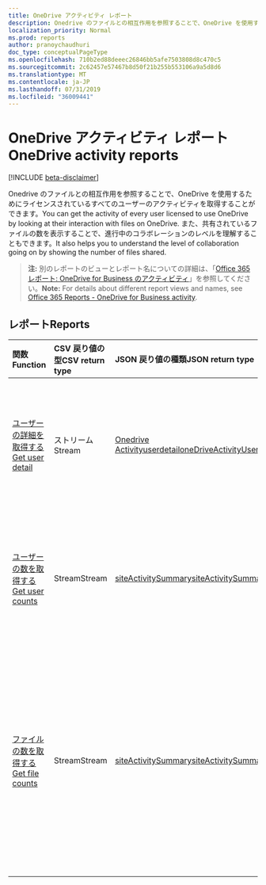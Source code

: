 ```yaml
---
title: OneDrive アクティビティ レポート
description: Onedrive のファイルとの相互作用を参照することで、OneDrive を使用するためにライセンスされているすべてのユーザーのアクティビティを取得することができます。 また、共有されているファイルの数を表示することで、進行中のコラボレーションのレベルを理解することもできます。
localization_priority: Normal
ms.prod: reports
author: pranoychaudhuri
doc_type: conceptualPageType
ms.openlocfilehash: 710b2ed88deeec26846bb5afe7503808d8c470c5
ms.sourcegitcommit: 2c62457e57467b8d50f21b255b553106a9a5d8d6
ms.translationtype: MT
ms.contentlocale: ja-JP
ms.lasthandoff: 07/31/2019
ms.locfileid: "36009441"
---
```

# <a name="onedrive-activity-reports"></a><span data-ttu-id="2b72b-104">OneDrive アクティビティ レポート</span><span class="sxs-lookup"><span data-stu-id="2b72b-104">OneDrive activity reports</span></span>

[!INCLUDE [beta-disclaimer](../../includes/beta-disclaimer.md)]

<span data-ttu-id="2b72b-105">Onedrive のファイルとの相互作用を参照することで、OneDrive を使用するためにライセンスされているすべてのユーザーのアクティビティを取得することができます。</span><span class="sxs-lookup"><span data-stu-id="2b72b-105">You can get the activity of every user licensed to use OneDrive by looking at their interaction with files on OneDrive.</span></span> <span data-ttu-id="2b72b-106">また、共有されているファイルの数を表示することで、進行中のコラボレーションのレベルを理解することもできます。</span><span class="sxs-lookup"><span data-stu-id="2b72b-106">It also helps you to understand the level of collaboration going on by showing the number of files shared.</span></span>

> <span data-ttu-id="2b72b-107">**注:** 別のレポートのビューとレポート名についての詳細は、「[Office 365 レポート: OneDrive for Business のアクティビティ](https://support.office.com/client/OneDrive-for-Business-user-activity-8bbe4bf8-221b-46d6-99a5-2fb3c8ef9353)」を参照してください。</span><span class="sxs-lookup"><span data-stu-id="2b72b-107">**Note:** For details about different report views and names, see [Office 365 Reports - OneDrive for Business activity](https://support.office.com/client/OneDrive-for-Business-user-activity-8bbe4bf8-221b-46d6-99a5-2fb3c8ef9353).</span></span>

## <a name="reports"></a><span data-ttu-id="2b72b-108">レポート</span><span class="sxs-lookup"><span data-stu-id="2b72b-108">Reports</span></span>

| <span data-ttu-id="2b72b-109">関数</span><span class="sxs-lookup"><span data-stu-id="2b72b-109">Function</span></span>                                 | <span data-ttu-id="2b72b-110">CSV 戻り値の型</span><span class="sxs-lookup"><span data-stu-id="2b72b-110">CSV return type</span></span> | <span data-ttu-id="2b72b-111">JSON 戻り値の種類</span><span class="sxs-lookup"><span data-stu-id="2b72b-111">JSON return type</span></span>                         | <span data-ttu-id="2b72b-112">説明</span><span class="sxs-lookup"><span data-stu-id="2b72b-112">Description</span></span>                              |
| :--------------------------------------- | :-------------- | :--------------------------------------- | ---------------------------------------- |
| [<span data-ttu-id="2b72b-113">ユーザーの詳細を取得する</span><span class="sxs-lookup"><span data-stu-id="2b72b-113">Get user detail</span></span>](../api/reportroot-getonedriveactivityuserdetail.md) | <span data-ttu-id="2b72b-114">ストリーム</span><span class="sxs-lookup"><span data-stu-id="2b72b-114">Stream</span></span>          | [<span data-ttu-id="2b72b-115">Onedrive Activityuserdetail</span><span class="sxs-lookup"><span data-stu-id="2b72b-115">oneDriveActivityUserDetail</span></span>](../resources/onedriveactivityuserdetail.md) | <span data-ttu-id="2b72b-116">ユーザー別の OneDrive アクティビティに関する詳細を取得します。</span><span class="sxs-lookup"><span data-stu-id="2b72b-116">Get details about OneDrive activity by user.</span></span> |
| [<span data-ttu-id="2b72b-117">ユーザーの数を取得する</span><span class="sxs-lookup"><span data-stu-id="2b72b-117">Get user counts</span></span>](../api/reportroot-getonedriveactivityusercounts.md) | <span data-ttu-id="2b72b-118">Stream</span><span class="sxs-lookup"><span data-stu-id="2b72b-118">Stream</span></span>          | [<span data-ttu-id="2b72b-119">siteActivitySummary</span><span class="sxs-lookup"><span data-stu-id="2b72b-119">siteActivitySummary</span></span>](../resources/siteactivitysummary.md) | <span data-ttu-id="2b72b-120">アクティブな OneDrive ユーザーの数の傾向を取得します。</span><span class="sxs-lookup"><span data-stu-id="2b72b-120">Get the trend in the number of active OneDrive users.</span></span> |
| [<span data-ttu-id="2b72b-121">ファイルの数を取得する</span><span class="sxs-lookup"><span data-stu-id="2b72b-121">Get file counts</span></span>](../api/reportroot-getonedriveactivityfilecounts.md) | <span data-ttu-id="2b72b-122">Stream</span><span class="sxs-lookup"><span data-stu-id="2b72b-122">Stream</span></span>          | [<span data-ttu-id="2b72b-123">siteActivitySummary</span><span class="sxs-lookup"><span data-stu-id="2b72b-123">siteActivitySummary</span></span>](../resources/siteactivitysummary.md) | <span data-ttu-id="2b72b-124">いずれかの OneDrive アカウントに対してファイル操作を実行した、一意のライセンス ユーザーの数を取得します。</span><span class="sxs-lookup"><span data-stu-id="2b72b-124">Get the number of unique, licensed users that performed file interactions against any OneDrive account.</span></span> |
